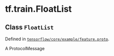 <div itemscope itemtype="http://developers.google.com/ReferenceObject">
<meta itemprop="name" content="tf.train.FloatList" />
<meta itemprop="path" content="Stable" />
</div>

# tf.train.FloatList

## Class `FloatList`





Defined in [`tensorflow/core/example/feature.proto`](/code/stable/tensorflow/core/example/feature.proto).

A ProtocolMessage


